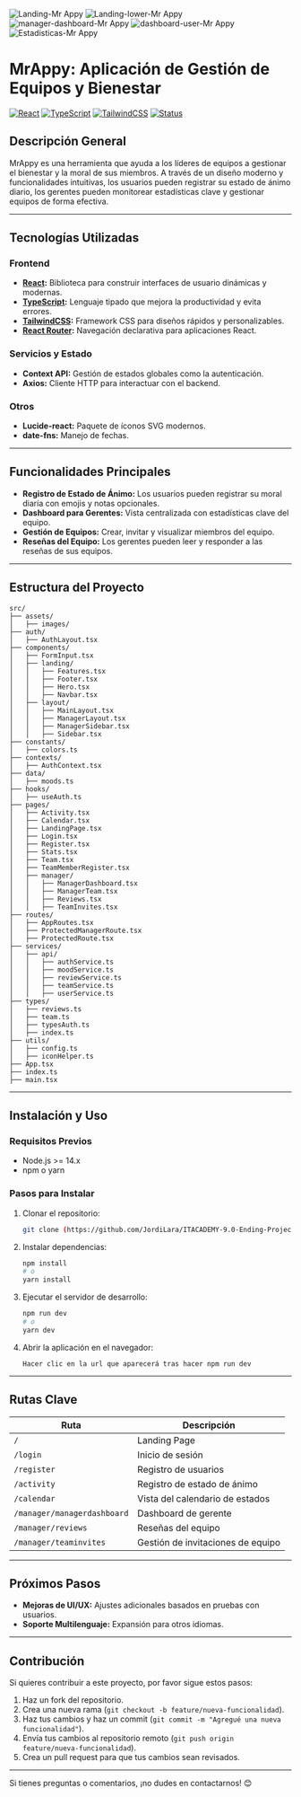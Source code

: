 
![Landing-Mr Appy](https://github.com/user-attachments/assets/20329e20-1f57-47d7-a421-e63c90cfce1c)
![Landing-lower-Mr Appy](https://github.com/user-attachments/assets/912e5fa5-55e8-48ec-aa61-6c9e2baaa05f)
![manager-dashboard-Mr Appy](https://github.com/user-attachments/assets/9812a709-c2ea-45e2-bdc5-2897a2dcb21a)
![dashboard-user-Mr Appy](https://github.com/user-attachments/assets/dd7160b1-4b44-4b84-be5b-c32d7f9d35f2)
![Estadisticas-Mr Appy](https://github.com/user-attachments/assets/b3993a18-35eb-40de-b3cc-c6de24a60081)

# MrAppy: Aplicación de Gestión de Equipos y Bienestar

[![React](https://img.shields.io/badge/Frontend-React-blue)](https://reactjs.org/) [![TypeScript](https://img.shields.io/badge/Code-TypeScript-%23007ACC)](https://www.typescriptlang.org/) [![TailwindCSS](https://img.shields.io/badge/UI-TailwindCSS-38b2ac)](https://tailwindcss.com/) [![Status](https://img.shields.io/badge/Status-Development-orange)]()

## Descripción General
MrAppy es una herramienta que ayuda a los líderes de equipos a gestionar el bienestar y la moral de sus miembros. A través de un diseño moderno y funcionalidades intuitivas, los usuarios pueden registrar su estado de ánimo diario, los gerentes pueden monitorear estadísticas clave y gestionar equipos de forma efectiva.

---

## Tecnologías Utilizadas

### **Frontend**
- **[React](https://reactjs.org/):** Biblioteca para construir interfaces de usuario dinámicas y modernas.
- **[TypeScript](https://www.typescriptlang.org/):** Lenguaje tipado que mejora la productividad y evita errores.
- **[TailwindCSS](https://tailwindcss.com/):** Framework CSS para diseños rápidos y personalizables.
- **[React Router](https://reactrouter.com/):** Navegación declarativa para aplicaciones React.

### **Servicios y Estado**
- **Context API:** Gestión de estados globales como la autenticación.
- **Axios:** Cliente HTTP para interactuar con el backend.

### **Otros**
- **Lucide-react:** Paquete de íconos SVG modernos.
- **date-fns:** Manejo de fechas.

---

## Funcionalidades Principales
- **Registro de Estado de Ánimo:** Los usuarios pueden registrar su moral diaria con emojis y notas opcionales.
- **Dashboard para Gerentes:** Vista centralizada con estadísticas clave del equipo.
- **Gestión de Equipos:** Crear, invitar y visualizar miembros del equipo.
- **Reseñas del Equipo:** Los gerentes pueden leer y responder a las reseñas de sus equipos.

---

## Estructura del Proyecto

```plaintext
src/
├── assets/
│   ├── images/
├── auth/
│   ├── AuthLayout.tsx
├── components/
│   ├── FormInput.tsx
│   ├── landing/
│   │   ├── Features.tsx
│   │   ├── Footer.tsx
│   │   ├── Hero.tsx
│   │   ├── Navbar.tsx
│   ├── layout/
│   │   ├── MainLayout.tsx
│   │   ├── ManagerLayout.tsx
│   │   ├── ManagerSidebar.tsx
│   │   ├── Sidebar.tsx
├── constants/
│   ├── colors.ts
├── contexts/
│   ├── AuthContext.tsx
├── data/
│   ├── moods.ts
├── hooks/
│   ├── useAuth.ts
├── pages/
│   ├── Activity.tsx
│   ├── Calendar.tsx
│   ├── LandingPage.tsx
│   ├── Login.tsx
│   ├── Register.tsx
│   ├── Stats.tsx
│   ├── Team.tsx
│   ├── TeamMemberRegister.tsx
│   ├── manager/
│   │   ├── ManagerDashboard.tsx
│   │   ├── ManagerTeam.tsx
│   │   ├── Reviews.tsx
│   │   ├── TeamInvites.tsx
├── routes/
│   ├── AppRoutes.tsx
│   ├── ProtectedManagerRoute.tsx
│   ├── ProtectedRoute.tsx
├── services/
│   ├── api/
│   │   ├── authService.ts
│   │   ├── moodService.ts
│   │   ├── reviewService.ts
│   │   ├── teamService.ts
│   │   ├── userService.ts
├── types/
│   ├── reviews.ts
│   ├── team.ts
│   ├── typesAuth.ts
│   ├── index.ts
├── utils/
│   ├── config.ts
│   ├── iconHelper.ts
├── App.tsx
├── index.ts
├── main.tsx
```

---

## Instalación y Uso

### **Requisitos Previos**
- Node.js >= 14.x
- npm o yarn

### **Pasos para Instalar**
1. Clonar el repositorio:
   ```bash
   git clone (https://github.com/JordiLara/ITACADEMY-9.0-Ending-Project-Mr-Appy.git)
   ```
2. Instalar dependencias:
   ```bash
   npm install
   # o
   yarn install
   ```

3. Ejecutar el servidor de desarrollo:
   ```bash
   npm run dev
   # o
   yarn dev
   ```

4. Abrir la aplicación en el navegador:
   ```
   Hacer clic en la url que aparecerá tras hacer npm run dev
   ```

---

## Rutas Clave

| Ruta                     | Descripción                            |
|--------------------------|----------------------------------------|
| `/`                      | Landing Page                          |
| `/login`                 | Inicio de sesión                      |
| `/register`              | Registro de usuarios                  |
| `/activity`              | Registro de estado de ánimo           |
| `/calendar`              | Vista del calendario de estados       |
| `/manager/managerdashboard` | Dashboard de gerente                  |
| `/manager/reviews`       | Reseñas del equipo                    |
| `/manager/teaminvites`   | Gestión de invitaciones de equipo      |

---

## Próximos Pasos

- **Mejoras de UI/UX:** Ajustes adicionales basados en pruebas con usuarios.
- **Soporte Multilenguaje:** Expansión para otros idiomas.

---

## Contribución

Si quieres contribuir a este proyecto, por favor sigue estos pasos:

1. Haz un fork del repositorio.
2. Crea una nueva rama (`git checkout -b feature/nueva-funcionalidad`).
3. Haz tus cambios y haz un commit (`git commit -m "Agregué una nueva funcionalidad"`).
4. Envía tus cambios al repositorio remoto (`git push origin feature/nueva-funcionalidad`).
5. Crea un pull request para que tus cambios sean revisados.

---

Si tienes preguntas o comentarios, ¡no dudes en contactarnos! 😊

